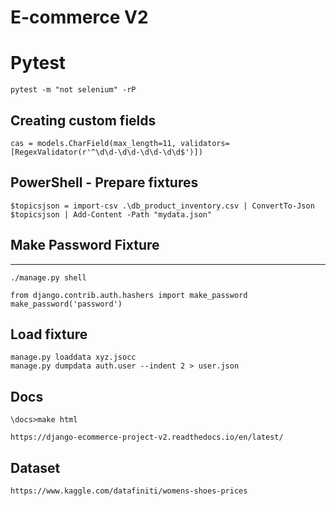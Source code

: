 # E-commerce V2

# Pytest
```
pytest -m "not selenium" -rP
```

## Creating custom fields 
```
cas = models.CharField(max_length=11, validators=[RegexValidator(r'^\d\d-\d\d-\d\d-\d\d$')])
```

## PowerShell - Prepare fixtures
```
$topicsjson = import-csv .\db_product_inventory.csv | ConvertTo-Json
$topicsjson | Add-Content -Path "mydata.json"
```

## Make Password Fixture
---
```
./manage.py shell

from django.contrib.auth.hashers import make_password
make_password('password')
```

## Load fixture
```
manage.py loaddata xyz.jsocc
manage.py dumpdata auth.user --indent 2 > user.json 
```

## Docs
```
\docs>make html
```
```
https://django-ecommerce-project-v2.readthedocs.io/en/latest/
```


## Dataset
```
https://www.kaggle.com/datafiniti/womens-shoes-prices
```